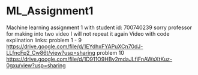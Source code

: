 # ML_Assignment1
Machine learning assignment 1 with student id: 700740239
sorry professor for making into two video I will not repeat it again
Video with code explination links:
problem 1 - 9
https://drive.google.com/file/d/1EYdhxFYAPuXCn70dJ-LLfncFp2_Cw86t/view?usp=sharing
problem 10
https://drive.google.com/file/d/1D911O9HBv2mdaJLfiFnAWsXtKuz-0gxu/view?usp=sharing
